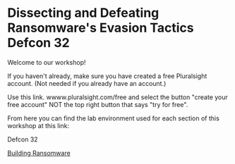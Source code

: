 # Dissecting and Defeating Ransomware's Evasion Tactics Defcon 32

Welcome to our workshop!

If you haven't already, make sure you have created a free Pluralsight account. (Not needed if you already have an account.)

Use this link.  wwww.pluralsight.com/free and select the button "create your free account"  NOT the top right button that says "try for free".

From here you can find the lab environment used for each section of this workshop at this link:

Defcon 32


[Building Ransomware]()
